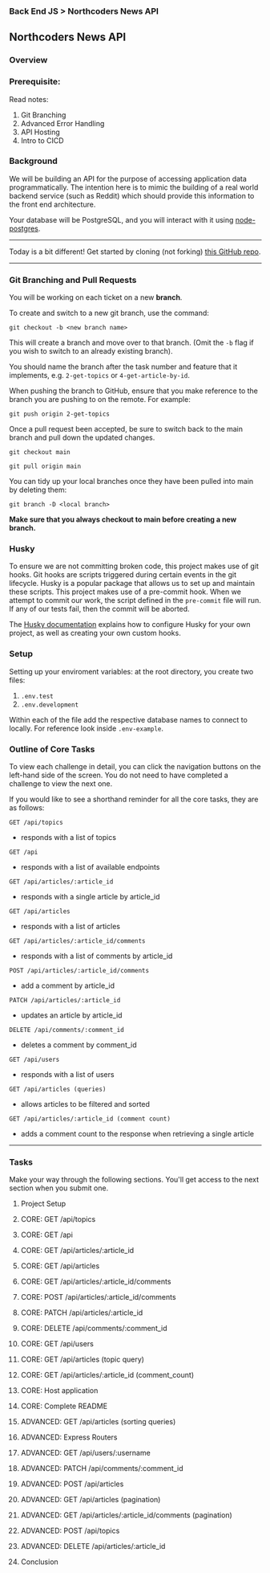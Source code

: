 ### Back End JS > Northcoders News API

## Northcoders News API

### Overview

### Prerequisite:

Read notes:

1. Git Branching
2. Advanced Error Handling
3. API Hosting
4. Intro to CICD

### Background

We will be building an API for the purpose of accessing application data programmatically. The intention here is to mimic the building of a real world backend service (such as Reddit) which should provide this information to the front end architecture.

Your database will be PostgreSQL, and you will interact with it using [node-postgres](https://node-postgres.com/).

---

Today is a bit different! Get started by cloning (not forking) [this GitHub repo](https://github.com/northcoders/be-nc-news).

---

### Git Branching and Pull Requests

You will be working on each ticket on a new **branch**.

To create and switch to a new git branch, use the command:

```
git checkout -b <new branch name>

```

This will create a branch and move over to that branch. (Omit the `-b` flag if you wish to switch to an already existing branch).

You should name the branch after the task number and feature that it implements, e.g. `2-get-topics` or `4-get-article-by-id`.

When pushing the branch to GitHub, ensure that you make reference to the branch you are pushing to on the remote. For example:

```
git push origin 2-get-topics

```

Once a pull request been accepted, be sure to switch back to the main branch and pull down the updated changes.

```
git checkout main

git pull origin main
```

You can tidy up your local branches once they have been pulled into main by deleting them:

```
git branch -D <local branch>

```

**Make sure that you always checkout to main before creating a new branch.**

### Husky

To ensure we are not committing broken code, this project makes use of git hooks. Git hooks are scripts triggered during certain events in the git lifecycle. Husky is a popular package that allows us to set up and maintain these scripts. This project makes use of a pre-commit hook. When we attempt to commit our work, the script defined in the `pre-commit` file will run. If any of our tests fail, then the commit will be aborted.

The [Husky documentation](https://typicode.github.io/husky/#/) explains how to configure Husky for your own project, as well as creating your own custom hooks.

### Setup

Setting up your enviroment variables:
at the root directory, you create two files:

1. `.env.test`
2. `.env.development`

Within each of the file add the respective database names to connect to locally. For reference look inside `.env-example`.

### Outline of Core Tasks

To view each challenge in detail, you can click the navigation buttons on the left-hand side of the screen. You do not need to have completed a challenge to view the next one.

If you would like to see a shorthand reminder for all the core tasks, they are as follows:

`GET /api/topics`

- responds with a list of topics

`GET /api`

- responds with a list of available endpoints

`GET /api/articles/:article_id`

- responds with a single article by article_id

`GET /api/articles`

- responds with a list of articles

`GET /api/articles/:article_id/comments`

- responds with a list of comments by article_id

`POST /api/articles/:article_id/comments`

- add a comment by article_id

`PATCH /api/articles/:article_id`

- updates an article by article_id

`DELETE /api/comments/:comment_id`

- deletes a comment by comment_id

`GET /api/users`

- responds with a list of users

`GET /api/articles (queries)`

- allows articles to be filtered and sorted

`GET /api/articles/:article_id (comment count)`

- adds a comment count to the response when retrieving a single article

---

### Tasks

Make your way through the following sections. You'll get access to the next section when you submit one.

1. Project Setup

2. CORE: GET /api/topics

3. CORE: GET /api

4. CORE: GET /api/articles/:article_id

5. CORE: GET /api/articles

6. CORE: GET /api/articles/:article_id/comments

7. CORE: POST /api/articles/:article_id/comments

8. CORE: PATCH /api/articles/:article_id

9. CORE: DELETE /api/comments/:comment_id

10. CORE: GET /api/users

11. CORE: GET /api/articles (topic query)

12. CORE: GET /api/articles/:article_id (comment_count)

13. CORE: Host application

14. CORE: Complete README

15. ADVANCED: GET /api/articles (sorting queries)

16. ADVANCED: Express Routers

17. ADVANCED: GET /api/users/:username

18. ADVANCED: PATCH /api/comments/:comment_id

19. ADVANCED: POST /api/articles

20. ADVANCED: GET /api/articles (pagination)

21. ADVANCED: GET /api/articles/:article_id/comments (pagination)

22. ADVANCED: POST /api/topics

23. ADVANCED: DELETE /api/articles/:article_id

24. Conclusion
